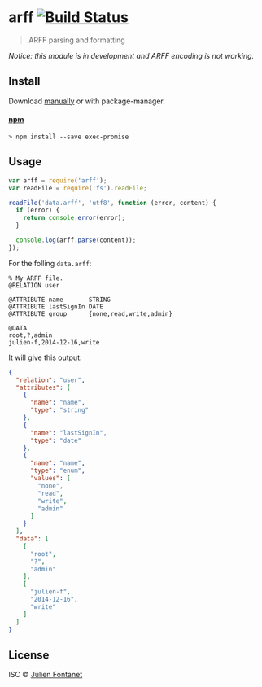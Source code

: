 # arff [![Build Status](https://travis-ci.org/julien-f/js-arff.png?branch=master)](https://travis-ci.org/julien-f/js-arff)

> ARFF parsing and formatting

*Notice: this module is in development and ARFF encoding is not working.*

## Install

Download [manually](https://github.com/julien-f/js-arff/releases) or with package-manager.

#### [npm](https://npmjs.org/package/arff)

```
> npm install --save exec-promise
```

## Usage

```javascript
var arff = require('arff');
var readFile = require('fs').readFile;

readFile('data.arff', 'utf8', function (error, content) {
  if (error) {
    return console.error(error);
  }

  console.log(arff.parse(content));
});
```

For the folling `data.arff`:

```arff
% My ARFF file.
@RELATION user

@ATTRIBUTE name       STRING
@ATTRIBUTE lastSignIn DATE
@ATTRIBUTE group      {none,read,write,admin}

@DATA
root,?,admin
julien-f,2014-12-16,write
```

It will give this output:

```json
{
  "relation": "user",
  "attributes": [
    {
      "name": "name",
      "type": "string"
    },
    {
      "name": "lastSignIn",
      "type": "date"
    },
    {
      "name": "name",
      "type": "enum",
      "values": [
        "none",
        "read",
        "write",
        "admin"
      ]
    }
  ],
  "data": [
    [
      "root",
      "?",
      "admin"
    ],
    [
      "julien-f",
      "2014-12-16",
      "write"
    ]
  ]
}
```

## License

ISC © [Julien Fontanet](http://julien.isonoe.net)
